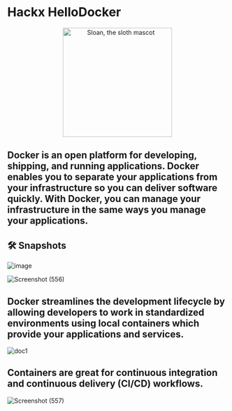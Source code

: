# Hackx HelloDocker

<p align="center">
  <img alt="Sloan, the sloth mascot" width="250px" src="https://user-images.githubusercontent.com/68494604/136684953-fd2a05c7-d3c4-475a-b111-172ec4ca50b8.gif">
</p>


## Docker is an open platform for developing, shipping, and running applications. Docker enables you to separate your applications from your infrastructure so you can deliver software quickly. With Docker, you can manage your infrastructure in the same ways you manage your applications.




## 🛠️ Snapshots

![image](https://user-images.githubusercontent.com/68494604/136685032-39c73d8b-c8a0-46c0-9cb5-20799d92fb56.png)

![Screenshot (556)](https://user-images.githubusercontent.com/68494604/136685026-8284117c-348e-4cad-bf1f-f411d38e5475.png)

## Docker streamlines the development lifecycle by allowing developers to work in standardized environments using local containers which provide your applications and services.

![doc1](https://user-images.githubusercontent.com/68494604/136685187-1be79cbd-3c45-4d37-a636-493f5dd09de7.gif)


## Containers are great for continuous integration and continuous delivery (CI/CD) workflows.

![Screenshot (557)](https://user-images.githubusercontent.com/68494604/136685028-735751fd-4d01-4b53-a394-dc34b84aa976.png)





